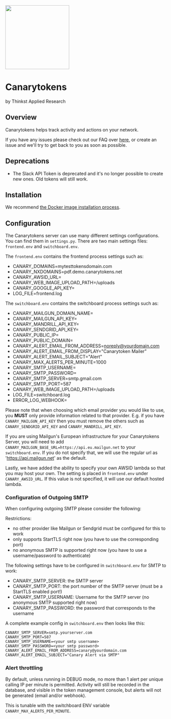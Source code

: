 <img src="http://canarytokens.org/resources/logo.png" width="200" />

Canarytokens
=============
by Thinkst Applied Research

Overview
--------
Canarytokens helps track activity and actions on your network.

If you have any issues please check out our FAQ over [here](https://github.com/thinkst/canarytokens/wiki#), or create an issue and we'll try to get back to you as soon as possible.

Deprecations
------------
* The Slack API Token is deprecated and it's no longer possible to create new ones. Old tokens will still work.

Installation
------------
We recommend [the Docker image installation process](https://github.com/thinkst/canarytokens-docker).

Configuration
-------------

The Canarytokens server can use many different settings configurations. You can find them in `settings.py`. There are two
main settings files: `frontend.env` and `switchboard.env`.

The `frontend.env` contains the frontend process settings such as:
- CANARY_DOMAINS=mytesttokensdomain.com
- CANARY_NXDOMAINS=pdf.demo.canarytokens.net
- CANARY_AWSID_URL=<custom awsid url>
- CANARY_WEB_IMAGE_UPLOAD_PATH=/uploads
- CANARY_GOOGLE_API_KEY=<custom google maps api key>
- LOG_FILE=frontend.log

The `switchboard.env` contains the switchboard process settings such as:
- CANARY_MAILGUN_DOMAIN_NAME=<mailgun domain>
- CANARY_MAILGUN_API_KEY=
- CANARY_MANDRILL_API_KEY=
- CANARY_SENDGRID_API_KEY=
- CANARY_PUBLIC_IP=<instead of using a domain>
- CANARY_PUBLIC_DOMAIN=<instead of using an IP>
- CANARY_ALERT_EMAIL_FROM_ADDRESS=noreply@yourdomain.com
- CANARY_ALERT_EMAIL_FROM_DISPLAY="Canarytoken Mailer"
- CANARY_ALERT_EMAIL_SUBJECT="Alert"
- CANARY_MAX_ALERTS_PER_MINUTE=1000
- CANARY_SMTP_USERNAME=<smtp username>
- CANARY_SMTP_PASSWORD=<smtp password>
- CANARY_SMTP_SERVER=smtp.gmail.com
- CANARY_SMTP_PORT=587
- CANARY_WEB_IMAGE_UPLOAD_PATH=/uploads
- LOG_FILE=switchboard.log
- ERROR_LOG_WEBHOOK=<URI of a webhook you want Error Logs posted to>

Please note that when choosing which email provider you would like to use, you **MUST** only provide
information related to that provider. E.g. if you have `CANARY_MAILGUN_API_KEY` then you must remove the others such as
`CANARY_SENDGRID_API_KEY` and `CANARY_MANDRILL_API_KEY`.

If you are using Mailgun's European infrastructure for your Canarytokens Server, you will need to add `CANARY_MAILGUN_BASE_URL=https://api.eu.mailgun.net` to your `switchboard.env`. If you do not specify that,
we will use the regular url as 'https://api.mailgun.net' as the default.

Lastly, we have added the ability to specify your own AWSID lambda so that you may host your own. The setting is placed in
`frontend.env` under `CANARY_AWSID_URL`. If this value is not specified, it will use our default hosted lambda.

### Configuration of Outgoing SMTP
When configuring outgoing SMTP please consider the following:

Restrictions:
* no other provider like Mailgun or Sendgrid must be configured for this to work
* only supports StartTLS right now (you have to use the corresponding port)
* no anonymous SMTP is supported right now (you have to use a username/password to authenticate)

The following settings have to be configured in `switchboard.env` for SMTP to work:
* CANARY_SMTP_SERVER: the SMTP server
* CANARY_SMTP_PORT: the port number of the SMTP server (must be a StartTLS enabled port!)
* CANARY_SMTP_USERNAME: Username for the SMTP server (no anonymous SMTP supported right now)
* CANARY_SMTP_PASSWORD: the password that corresponds to the username

A complete example config in `switchboard.env` then looks like this:
```
CANARY_SMTP_SERVER=smtp.yourserver.com
CANARY_SMTP_PORT=587
CANARY_SMTP_USERNAME=<your smtp username>
CANARY_SMTP_PASSWORD=<your smtp password>
CANARY_ALERT_EMAIL_FROM_ADDRESS=canary@yourdomain.com
CANARY_ALERT_EMAIL_SUBJECT="Canary Alert via SMTP"
```

### Alert throttling
By default, unless running in DEBUG mode, no more than 1 alert per unique calling IP per
minute is permitted.  Activity will still be recorded in the database, and visible in
the token management console, but alerts will not be generated (email and/or webhook).

This is tunable with the switchboard ENV variable `CANARY_MAX_ALERTS_PER_MINUTE`.

